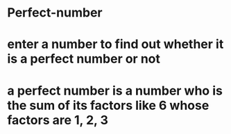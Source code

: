 # Perfect-number
# enter a number to find out whether it is a perfect number or not
# a perfect number is a number who is the sum of its factors like 6 whose factors are 1, 2, 3
